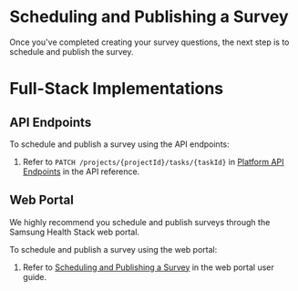 
# Scheduling and Publishing a Survey


Once you've completed creating your survey questions, the next step is to schedule and publish the survey.

# Full-Stack Implementations

## API Endpoints

To schedule and publish a survey using the API endpoints:

1. Refer to `PATCH /projects/{projectId}/tasks/{taskId}` in [Platform API Endpoints](../all-endpoints/platform-api-endpoints.md) in the API reference.


## Web Portal

We highly recommend you schedule and publish surveys through the Samsung Health Stack web portal.

To schedule and publish a survey using the web portal:

1. Refer to [Scheduling and Publishing a Survey](../../../../portal-guide/content-creation/publishing-a-survey.md) in the web portal user guide.

